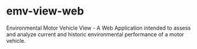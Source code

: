 # emv-view-web
Environmental Motor Vehicle View - A Web Application intended to assess and analyze current and historic environmental performance of a motor vehicle.
